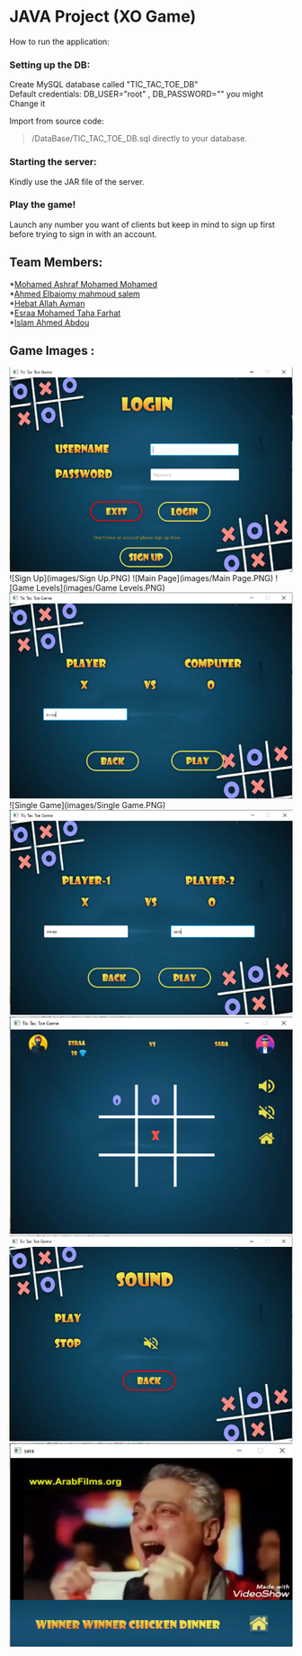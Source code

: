 
# JAVA Project (XO Game)
 How to run the application:
### Setting up the DB: 
Create MySQL database called "TIC_TAC_TOE_DB" <br>
Default credentials: DB_USER="root" , DB_PASSWORD="" you might Change it<br>

Import from source code:
> /DataBase/TIC_TAC_TOE_DB.sql
directly to your database.

### Starting the server:
Kindly use the JAR file of the server.

### Play the game!
Launch any number you want of clients but keep in mind to sign up first before trying to sign in with an account.

## Team Members:
*[Mohamed Ashraf Mohamed Mohamed](www.linkedin.com/in/mohamed-elbermawy-b99954b8)<br>
*[Ahmed Elbaiomy mahmoud salem](https://www.linkedin.com/in/ahmed-elbaiomy-976553114/)<br>
*[Hebat Allah Ayman](https://www.linkedin.com/in/heba-elmasry-091635111)<br>
*[Esraa Mohamed Taha Farhat](https://www.linkedin.com/in/esraa-farhat-e1997) <br>
*[Islam Ahmed Abdou](https://www.linkedin.com/in/islam-ahmed-265872187) <br>

## Game Images :
![Login](images/Login.PNG)
![Sign Up](images/Sign Up.PNG)
![Main Page](images/Main Page.PNG)
![Game Levels](images/Game Levels.PNG)
![Single](images/Single.PNG)
![Single Game](images/Single Game.PNG)
![TwoPlayers](images/TwoPlayers.PNG)
![TwoPlayersGame](images/TwoPlayersGame.PNG)
![Settings](images/Settings.PNG)
![Winner](images/Winner.PNG)
